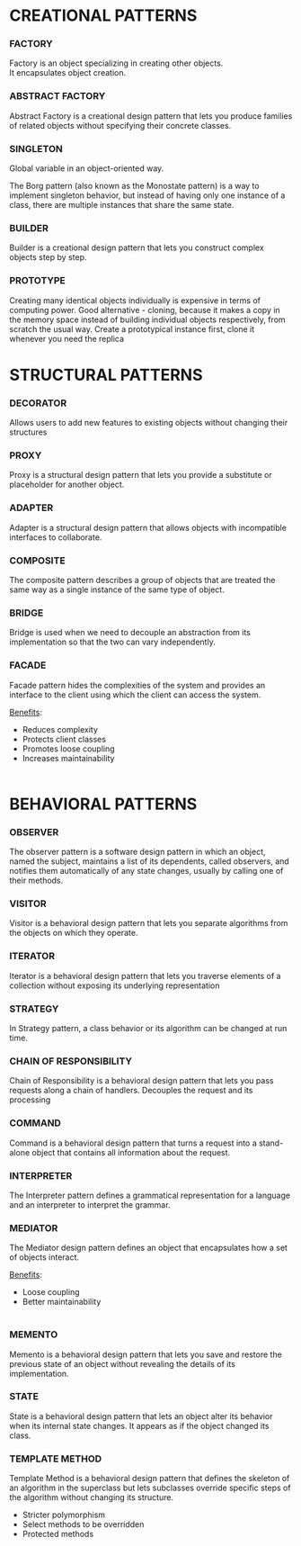 # CREATIONAL PATTERNS

### **FACTORY**

Factory is an object specializing in creating other objects.  
It encapsulates object creation.

### **ABSTRACT FACTORY**

Abstract Factory is a creational design pattern that lets you produce families of related objects without specifying their concrete classes.

### **SINGLETON**

Global variable in an object-oriented way.

The Borg pattern (also known as the Monostate pattern) is a way to implement singleton behavior, but instead of having only one instance of a class, there are multiple instances that share the same state.

### **BUILDER**

Builder is a creational design pattern that lets you construct complex objects step by step.

### **PROTOTYPE**

Creating many identical objects individually is expensive in terms of computing power. Good alternative - cloning, because it makes a copy in the memory space instead of building individual objects respectively, from scratch the usual way.
Create a prototypical instance first, clone it whenever you need the replica

# STRUCTURAL PATTERNS

### **DECORATOR**

Allows users to add new features to existing objects without changing their structures

### **PROXY**

Proxy is a structural design pattern that lets you provide a substitute or placeholder for another object.

### **ADAPTER**

Adapter is a structural design pattern that allows objects with incompatible interfaces to collaborate.

### **COMPOSITE**

The composite pattern describes a group of objects that are treated the same way as a single instance of the same type of object.

### **BRIDGE**

Bridge is used when we need to decouple an abstraction from its implementation so that the two can vary independently.

### **FACADE**

Facade pattern hides the complexities of the system and provides an interface to the client using which the client can access the system.

<u>Benefits</u>:

- Reduces complexity
- Protects client classes
- Promotes loose coupling
- Increases maintainability  
  <br>

# BEHAVIORAL PATTERNS

### **OBSERVER**

The observer pattern is a software design pattern in which an object, named the subject, maintains a list of its dependents, called observers, and notifies them automatically of any state changes, usually by calling one of their methods.

### **VISITOR**

Visitor is a behavioral design pattern that lets you separate algorithms from the objects on which they operate.

### **ITERATOR**

Iterator is a behavioral design pattern that lets you traverse elements of a collection without exposing its underlying representation

### **STRATEGY**

In Strategy pattern, a class behavior or its algorithm can be changed at run time.

### **CHAIN OF RESPONSIBILITY**

Chain of Responsibility is a behavioral design pattern that lets you pass requests along a chain of handlers.
Decouples the request and its processing

### **COMMAND**

Command is a behavioral design pattern that turns a request into a stand-alone object that contains all information about the request.

### **INTERPRETER**

The Interpreter pattern defines a grammatical representation for a language and an interpreter to interpret the grammar.

### **MEDIATOR**

The Mediator design pattern defines an object that encapsulates how a set of objects interact.

<u>Benefits</u>:

- Loose coupling
- Better maintainability  
  <br>

### **MEMENTO**

Memento is a behavioral design pattern that lets you save and restore the previous state of an object without revealing the details of its implementation.

### **STATE**

State is a behavioral design pattern that lets an object alter its behavior when its internal state changes. It appears as if the object changed its class.

### **TEMPLATE METHOD**

Template Method is a behavioral design pattern that defines the skeleton of an algorithm in the superclass but lets subclasses override specific steps of the algorithm without changing its structure.

- Stricter polymorphism
- Select methods to be overridden
- Protected methods
